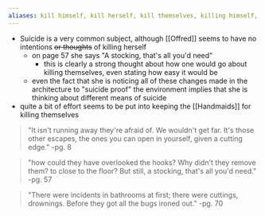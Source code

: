 ```yaml
---
aliases: kill himself, kill herself, kill themselves, killing himself, killing herself, killing themselves
---
```

- Suicide is a very common subject, although [[Offred]] seems to have no intentions ~~or thoughts~~ of killing herself
	- on page 57 she says "A stocking, that's all you'd need"
		- this is clearly a strong thought about how one would go about killing themselves, even stating how easy it would be
	- even the fact that she is noticing all of these changes made in the architecture to "suicide proof" the environment implies that she is thinking about different means of suicide
- quite a bit of effort seems to be put into keeping the [[Handmaids]] for killing themselves

> "It isn't running away they're afraid of. We wouldn't get far. It's those other escapes, the ones you can open in yourself, given a cutting edge."
>-pg. 8

>"how could they have overlooked the hooks? Why didn't they remove them? to close to the floor? But still, a stocking, that's all you'd need."
>-pg. 57

>"There were incidents in bathrooms at first; there were cuttings, drownings. Before they got all the bugs ironed out."
>-pg. 70